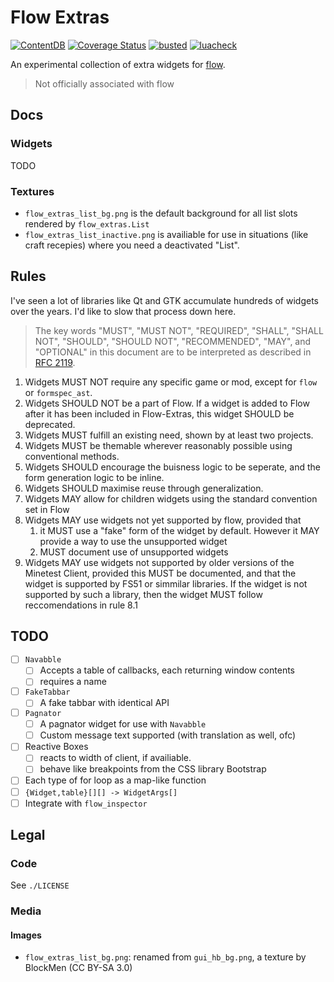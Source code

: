 # Flow Extras

[![ContentDB](https://content.minetest.net/packages/lazerbeak12345/flow_extras/shields/downloads/)](https://content.minetest.net/packages/lazerbeak12345/flow_extras/)
[![Coverage Status](https://coveralls.io/repos/github/Lazerbeak12345/flow-extras/badge.svg?branch=master)](https://coveralls.io/github/Lazerbeak12345/flow-extras?branch=master)
[![busted](https://github.com/Lazerbeak12345/flow-extras/actions/workflows/busted.yml/badge.svg)](https://github.com/Lazerbeak12345/flow-extras/actions/workflows/busted.yml)
[![luacheck](https://github.com/Lazerbeak12345/flow-extras/actions/workflows/luacheck.yml/badge.svg)](https://github.com/Lazerbeak12345/flow-extras/actions/workflows/luacheck.yml)

An experimental collection of extra widgets for [flow].

> Not officially associated with flow

[flow]: https://github.com/luk3yx/minetest-flow

## Docs

### Widgets

TODO

### Textures

- `flow_extras_list_bg.png` is the default background for all list slots rendered by `flow_extras.List`
- `flow_extras_list_inactive.png` is availiable for use in situations (like craft recepies) where you need a deactivated "List".

## Rules

I've seen a lot of libraries like Qt and GTK accumulate hundreds of widgets over the years. I'd like to slow that process down here.

> The key words "MUST", "MUST NOT", "REQUIRED", "SHALL", "SHALL
> NOT", "SHOULD", "SHOULD NOT", "RECOMMENDED",  "MAY", and
> "OPTIONAL" in this document are to be interpreted as described in
> [RFC 2119](https://datatracker.ietf.org/doc/html/rfc2119).

1. Widgets MUST NOT require any specific game or mod, except for `flow` or `formspec_ast`.
2. Widgets SHOULD NOT be a part of Flow. If a widget is added to Flow after it has been included in Flow-Extras, this widget SHOULD be deprecated.
3. Widgets MUST fulfill an existing need, shown by at least two projects.
4. Widgets MUST be themable wherever reasonably possible using conventional methods.
5. Widgets SHOULD encourage the buisness logic to be seperate, and the form generation logic to be inline.
6. Widgets SHOULD maximise reuse through generalization.
7. Widgets MAY allow for children widgets using the standard convention set in Flow
8. Widgets MAY use widgets not yet supported by flow, provided that
   1. it MUST use a "fake" form of the widget by default. However it MAY provide a way to use the unsupported widget
   2. MUST document use of unsupported widgets
9. Widgets MAY use widgets not supported by older versions of the Minetest Client, provided this MUST be documented, and that the widget is supported by FS51 or simmilar libraries. If the widget is not supported by such a library, then the widget MUST follow reccomendations in rule 8.1

## TODO

- [ ] `Navabble`
    - [ ] Accepts a table of callbacks, each returning window contents
    - [ ] requires a name
- [ ] `FakeTabbar`
    - [ ] A fake tabbar with identical API
- [ ] `Pagnator`
    - [ ] A pagnator widget for use with `Navabble`
    - [ ] Custom message text supported (with translation as well, ofc)
- [ ] Reactive Boxes
    - [ ] reacts to width of client, if availiable.
    - [ ] behave like breakpoints from the CSS library Bootstrap
- [ ] Each type of for loop as a map-like function
- [ ] `{Widget,table}[][] -> WidgetArgs[]`
- [ ] Integrate with `flow_inspector`

## Legal

### Code

See `./LICENSE`

### Media

#### Images

- `flow_extras_list_bg.png`: renamed from `gui_hb_bg.png`, a texture by BlockMen (CC BY-SA 3.0)
